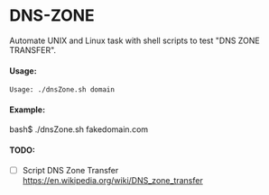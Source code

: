 # DNS-ZONE
Automate UNIX and Linux task with shell scripts to test "DNS ZONE TRANSFER".

#### Usage:
```
Usage: ./dnsZone.sh domain

```
#### Example:
bash$ ./dnsZone.sh fakedomain.com


#### TODO:
- [ ] Script DNS Zone Transfer
https://en.wikipedia.org/wiki/DNS_zone_transfer


